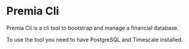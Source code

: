 # Premia Cli

Premia Cli is a cli tool to bootstrap and manage a financial database.

To use the tool you need to have PostgreSQL and Timescale installed.